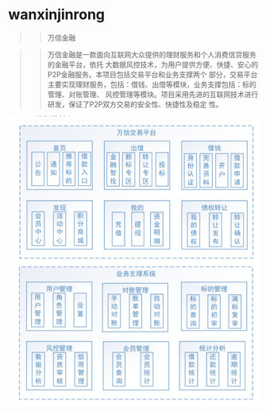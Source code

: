 # wanxinjinrong
>>万信金融

>>万信金融是一款面向互联网大众提供的理财服务和个人消费信贷服务的金融平台，依托
大数据风控技术，为用户提供方便、快捷、安心的P2P金融服务。本项目包括交易平台和业务支撑两个
部分，交易平台主要实现理财服务，包括：借钱、出借等模块，业务支撑包括：标的管理、对账管理、
风控管理等模块。项目采用先进的互联网技术进行研发，保证了P2P双方交易的安全性、快捷性及稳定
性。

![登陆图](https://github.com/YyXCyj/wanxinjinrong/blob/master/api-test/1111.png)
